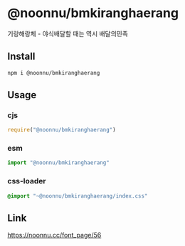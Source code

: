 # @noonnu/bmkiranghaerang
기랑해랑체 - 야식배달할 때는 역시 배달의민족

## Install
```sh
npm i @noonnu/bmkiranghaerang
```
## Usage
### cjs
```js
require("@noonnu/bmkiranghaerang")
```
### esm
```js
import "@noonnu/bmkiranghaerang"
```
### css-loader
```css
@import "~@noonnu/bmkiranghaerang/index.css"
```

## Link
https://noonnu.cc/font_page/56